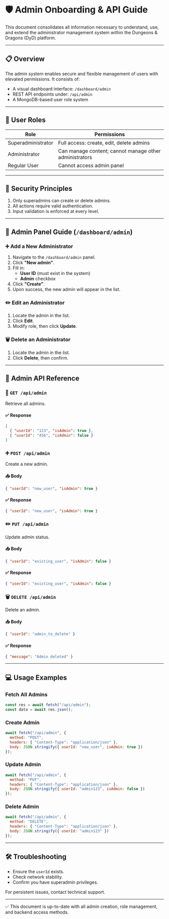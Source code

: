 # 🛡️ Admin Onboarding & API Guide

This document consolidates all information necessary to understand, use, and extend the administrator management system within the Dungeons & Dragons (DyD) platform.

---

## 📋 Overview

The admin system enables secure and flexible management of users with elevated permissions. It consists of:

- A visual dashboard interface: `/dashboard/admin`
- REST API endpoints under: `/api/admin`
- A MongoDB-based user role system

---

## 👥 User Roles

| Role               | Permissions                                            |
| ------------------ | ------------------------------------------------------ |
| Superadministrator | Full access: create, edit, delete admins               |
| Administrator      | Can manage content; cannot manage other administrators |
| Regular User       | Cannot access admin panel                              |

---

## 🔐 Security Principles

1. Only superadmins can create or delete admins.
2. All actions require valid authentication.
3. Input validation is enforced at every level.

---

## 🧭 Admin Panel Guide (`/dashboard/admin`)

### ➕ Add a New Administrator

1. Navigate to the `/dashboard/admin` panel.
2. Click **"New admin"**.
3. Fill in:
   - **User ID** (must exist in the system)
   - **Admin** checkbox
4. Click **"Create"**.
5. Upon success, the new admin will appear in the list.

### ✏️ Edit an Administrator

1. Locate the admin in the list.
2. Click **Edit**.
3. Modify role, then click **Update**.

### 🗑️ Delete an Administrator

1. Locate the admin in the list.
2. Click **Delete**, then confirm.

---

## 🚀 Admin API Reference

### 🔎 `GET /api/admin`

Retrieve all admins.

#### ✅ Response

```json
[
  { "userId": "123", "isAdmin": true },
  { "userId": "456", "isAdmin": false }
]
```

### ➕ `POST /api/admin`

Create a new admin.

#### 📥 Body

```json
{ "userId": "new_user", "isAdmin": true }
```

#### ✅ Response

```json
{ "userId": "new_user", "isAdmin": true }
```

### ✏️ `PUT /api/admin`

Update admin status.

#### 📥 Body

```json
{ "userId": "existing_user", "isAdmin": false }
```

#### ✅ Response

```json
{ "userId": "existing_user", "isAdmin": false }
```

### 🗑️ `DELETE /api/admin`

Delete an admin.

#### 📥 Body

```json
{ "userId": "admin_to_delete" }
```

#### ✅ Response

```json
{ "message": "Admin deleted" }
```

---

## 💻 Usage Examples

### Fetch All Admins

```js
const res = await fetch("/api/admin");
const data = await res.json();
```

### Create Admin

```js
await fetch("/api/admin", {
  method: "POST",
  headers: { "Content-Type": "application/json" },
  body: JSON.stringify({ userId: "new_user", isAdmin: true })
});
```

### Update Admin

```js
await fetch("/api/admin", {
  method: "PUT",
  headers: { "Content-Type": "application/json" },
  body: JSON.stringify({ userId: "admin123", isAdmin: false })
});
```

### Delete Admin

```js
await fetch("/api/admin", {
  method: "DELETE",
  headers: { "Content-Type": "application/json" },
  body: JSON.stringify({ userId: "admin123" })
});
```

---

## 🛠️ Troubleshooting

- Ensure the `userId` exists.
- Check network stability.
- Confirm you have superadmin privileges.

For persistent issues, contact technical support.

---

✅ This document is up-to-date with all admin creation, role management, and backend access methods.


